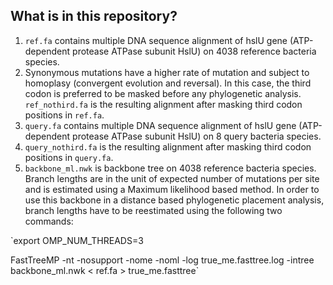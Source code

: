 ## What is in this repository?

1. `ref.fa` contains multiple DNA sequence alignment of hslU gene (ATP-dependent protease ATPase subunit HslU) on 4038 reference bacteria species.
2. Synonymous mutations have a higher rate of mutation and subject to homoplasy (convergent evolution and reversal). In this case, the third codon is preferred to be masked before any phylogenetic analysis. `ref_nothird.fa` is the resulting alignment after masking third codon positions in `ref.fa`.
3. `query.fa` contains multiple DNA sequence alignment of hslU gene (ATP-dependent protease ATPase subunit HslU) on 8 query bacteria species.
4. `query_nothird.fa` is the resulting alignment after masking third codon positions in `query.fa`.
5. `backbone_ml.nwk` is backbone tree on 4038 reference bacteria species. Branch lengths are in the unit of expected number of mutations per site and is estimated using a Maximum likelihood based method. In order to use this backbone in a distance based phylogenetic placement analysis, branch lengths have to be reestimated using the following two commands: 

`export OMP_NUM_THREADS=3

FastTreeMP -nt -nosupport  -nome  -noml -log true_me.fasttree.log -intree backbone_ml.nwk < ref.fa > true_me.fasttree`

